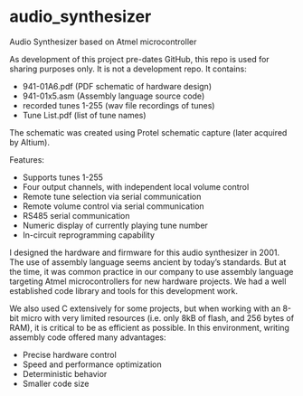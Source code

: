 # audio_synthesizer
Audio Synthesizer based on Atmel microcontroller

As development of this project pre-dates GitHub, this repo is used for sharing purposes only. It is not a development repo. It contains:

- 941-01A6.pdf (PDF schematic of hardware design)
- 941-01x5.asm (Assembly language source code)
- recorded tunes 1-255 (wav file recordings of tunes)
- Tune List.pdf (list of tune names)

The schematic was created using Protel schematic capture (later acquired by Altium). 

Features:
- Supports tunes 1-255
- Four output channels, with independent local volume control
- Remote tune selection via serial communication
- Remote volume control via serial communication
- RS485 serial communication
- Numeric display of currently playing tune number
- In-circuit reprogramming capability


I designed the hardware and firmware for this audio synthesizer in 2001. The use of assembly language seems ancient by today’s standards. But at the time, it was common practice in our company to use assembly language targeting Atmel microcontrollers for new hardware projects. We had a well established code library and tools for this development work.

We also used C extensively for some projects, but when working with an 8-bit micro with very limited resources (i.e. only 8kB of flash, and 256 bytes of RAM), it is critical to be as efficient as possible. In this environment, writing assembly code offered many advantages:
- Precise hardware control
- Speed and performance optimization
- Deterministic behavior
- Smaller code size


